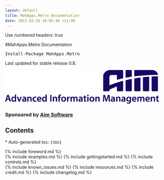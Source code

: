 ```yaml
---
layout: default
title: MahApps.Metro Documentation
date: 2012-02-26 10:05:46 +11:00
---
```

Use numbered headers: true

#MahApps.Metro Documentation

<pre class="nuget-button">Install-Package MahApps.Metro</pre>

Last updated for stable release 0.8.

[![](images/aim_software.gif)](http://www.aimsoftware.com)
<h3>Sponsored by <a href="http://www.aimsoftware.com/">Aim Software</a></h3>

<h2 class="toc-header">Contents</h2>
* Auto-generated toc:
{:toc}

{% include foreword.md %}	
{% include examples.md %}
{% include gettingstarted.md %}	
{% include controls.md %}	
{% include known_issues.md %}
{% include resources.md %}
{% include credit.md %}	
{% include changelog.md %}	
